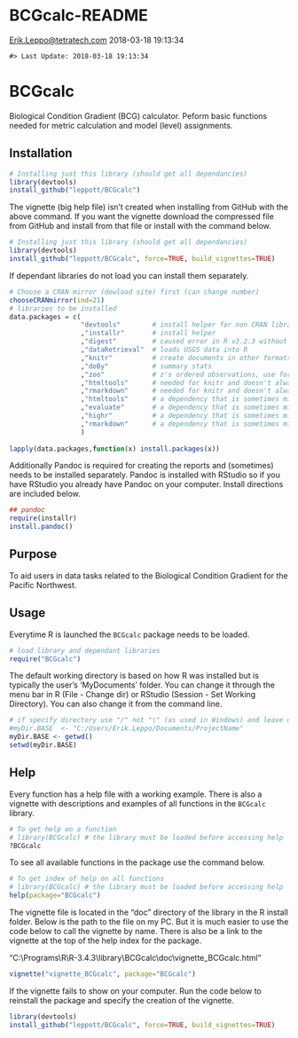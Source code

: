 BCGcalc-README
================
<Erik.Leppo@tetratech.com>
2018-03-18 19:13:34

<!-- README.md is generated from README.Rmd. Please edit that file -->

    #> Last Update: 2018-03-18 19:13:34

# BCGcalc

Biological Condition Gradient (BCG) calculator. Peform basic functions
needed for metric calculation and model (level) assignments.

## Installation

``` r
# Installing just this library (should get all dependancies)
library(devtools) 
install_github("leppott/BCGcalc")
```

The vignette (big help file) isn’t created when installing from GitHub
with the above command. If you want the vignette download the compressed
file from GitHub and install from that file or install with the command
below.

``` r
# Installing just this library (should get all dependancies)
library(devtools) 
install_github("leppott/BCGcalc", force=TRUE, build_vignettes=TRUE)
```

If dependant libraries do not load you can install them separately.

``` r
# Choose a CRAN mirror (dowload site) first (can change number)
chooseCRANmirror(ind=21) 
# libraries to be installed
data.packages = c(                  
                  "devtools"        # install helper for non CRAN libraries
                  ,"installr"       # install helper
                  ,"digest"         # caused error in R v3.2.3 without it
                  ,"dataRetrieval"  # loads USGS data into R
                  ,"knitr"          # create documents in other formats (e.g., PDF or Word)
                  ,"doBy"           # summary stats
                  ,"zoo"            # z's ordered observations, use for rolling sd calc
                  ,"htmltools"      # needed for knitr and doesn't always install properly with Pandoc
                  ,"rmarkdown"      # needed for knitr and doesn't always install properly with Pandoc
                  ,"htmltools"      # a dependency that is sometimes missed.
                  ,"evaluate"       # a dependency that is sometimes missed.
                  ,"highr"          # a dependency that is sometimes missed.
                  ,"rmarkdown"      # a dependency that is sometimes missed.
                  )
                  
lapply(data.packages,function(x) install.packages(x))
```

Additionally Pandoc is required for creating the reports and (sometimes)
needs to be installed separately. Pandoc is installed with RStudio so if
you have RStudio you already have Pandoc on your computer. Install
directions are included below.

``` r
## pandoc
require(installr)
install.pandoc()
```

## Purpose

To aid users in data tasks related to the Biological Condition Gradient
for the Pacific Northwest.

## Usage

Everytime R is launched the `BCGcalc` package needs to be loaded.

``` r
# load library and dependant libraries
require("BCGcalc")
```

The default working directory is based on how R was installed but is
typically the user’s ‘MyDocuments’ folder. You can change it through the
menu bar in R (File - Change dir) or RStudio (Session - Set Working
Directory). You can also change it from the command
line.

``` r
# if specify directory use "/" not "\" (as used in Windows) and leave off final "/" (example below).
#myDir.BASE  <- "C:/Users/Erik.Leppo/Documents/ProjectName"
myDir.BASE <- getwd()
setwd(myDir.BASE)
```

## Help

Every function has a help file with a working example. There is also a
vignette with descriptions and examples of all functions in the
`BCGcalc` library.

``` r
# To get help on a function
# library(BCGcalc) # the library must be loaded before accessing help
?BCGcalc
```

To see all available functions in the package use the command below.

``` r
# To get index of help on all functions
# library(BCGcalc) # the library must be loaded before accessing help
help(package="BCGcalc")
```

The vignette file is located in the “doc” directory of the library in
the R install folder. Below is the path to the file on my PC. But it is
much easier to use the code below to call the vignette by name. There is
also be a link to the vignette at the top of the help index for the
package.

“C:\\Programs\\R\\R-3.4.3\\library\\BCGcalc\\doc\\vignette\_BCGcalc.html”

``` r
vignette("vignette_BCGcalc", package="BCGcalc")
```

If the vignette fails to show on your computer. Run the code below to
reinstall the package and specify the creation of the vignette.

``` r
library(devtools)
install_github("leppott/BCGcalc", force=TRUE, build_vignettes=TRUE)
```

